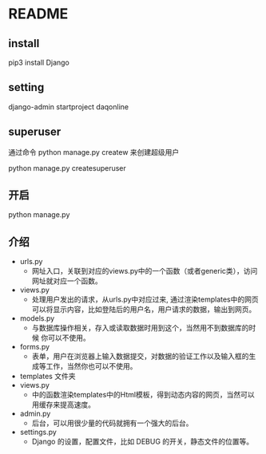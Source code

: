 <!-- README.md --- 
;; 
;; Description: 
;; Author: Hongyi Wu(吴鸿毅)
;; Email: wuhongyi@qq.com 
;; Created: 二 3月 19 03:27:05 2019 (+0800)
;; Last-Updated: 六 5月 11 21:53:06 2019 (+0800)
;;           By: Hongyi Wu(吴鸿毅)
;;     Update #: 7
;; URL: http://wuhongyi.cn -->

# README


## install

pip3 install Django


## setting

django-admin startproject daqonline


## superuser

通过命令 python manage.py createw 来创建超级用户

python manage.py createsuperuser


## 开启

python manage.py

## 介绍

- urls.py
	- 网址入口，关联到对应的views.py中的一个函数（或者generic类），访问网址就对应一个函数。
- views.py
	- 处理用户发出的请求，从urls.py中对应过来, 通过渲染templates中的网页可以将显示内容，比如登陆后的用户名，用户请求的数据，输出到网页。
- models.py
	- 与数据库操作相关，存入或读取数据时用到这个，当然用不到数据库的时候 你可以不使用。
- forms.py
	- 表单，用户在浏览器上输入数据提交，对数据的验证工作以及输入框的生成等工作，当然你也可以不使用。	
- templates 文件夹
- views.py 
	- 中的函数渲染templates中的Html模板，得到动态内容的网页，当然可以用缓存来提高速度。
- admin.py
	- 后台，可以用很少量的代码就拥有一个强大的后台。
- settings.py
	- Django 的设置，配置文件，比如 DEBUG 的开关，静态文件的位置等。





<!-- README.md ends here -->
